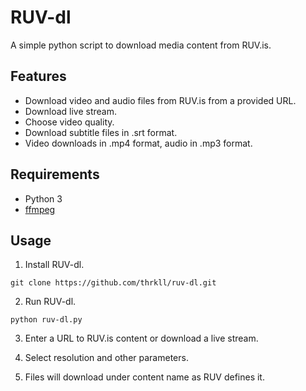# 	RUV-dl

A simple python script to download media content from RUV.is.


## Features

- Download video and audio files from RUV.is from a provided URL.
- Download live stream.
- Choose video quality.
- Download subtitle files in .srt format.
- Video downloads in .mp4 format, audio in .mp3 format.

## Requirements

- Python 3
- [ffmpeg](https://ffmpeg.org/download.html)

## Usage

1. Install RUV-dl.

`git clone https://github.com/thrkll/ruv-dl.git`

2. Run RUV-dl.

`python ruv-dl.py`

3. Enter a URL to RUV.is content or download a live stream.

4. Select resolution and other parameters.

5. Files will download under content name as RUV defines it.
